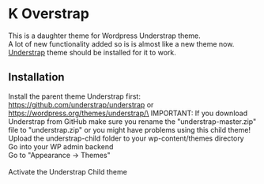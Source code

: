 # K Overstrap

This is a daughter theme for Wordpress Understrap theme.\
A lot of new functionality added so is is almost like a new theme now.\
<a href="https://github.com/understrap/understrap-child">Understrap</a> theme should be installed for it to work.  

## Installation
Install the parent theme Understrap first: https://github.com/understrap/understrap or https://wordpress.org/themes/understrap/\
IMPORTANT: If you download Understrap from GitHub make sure you rename the "understrap-master.zip" file to "understrap.zip" or you might have problems using this child theme!\
Upload the understrap-child folder to your wp-content/themes directory\
Go into your WP admin backend\
Go to "Appearance -> Themes"  \
\
Activate the Understrap Child theme  
